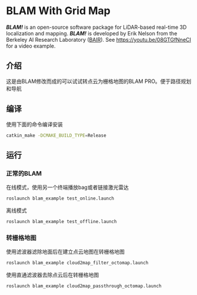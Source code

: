 # BLAM With Grid Map

***BLAM!*** is an open-source software package for LiDAR-based real-time 3D localization and mapping. ***BLAM!*** is developed by Erik Nelson from the Berkeley AI Research Laboratory ([BAIR](http://bair.berkeley.edu)). See https://youtu.be/08GTGfNneCI for a video example.


## 介绍
这是由BLAM修改而成的可以试试转点云为栅格地图的BLAM PRO。便于路径规划和导航

## 编译
使用下面的命令编译安装
```bash
catkin_make -DCMAKE_BUILD_TYPE=Release
```

## 运行
### 正常的BLAM

在线模式，使用另一个终端播放bag或者链接激光雷达
```bash
roslaunch blam_example test_online.launch
```

离线模式
```bash
roslaunch blam_example test_offline.launch
```


### 转栅格地图
使用滤波器滤除地面后在建立点云地图在转栅格地图
```bash
roslaunch blam_example cloud2map_filter_octomap.launch
```

使用直通滤波器去除点云后在转栅格地图
```bash
roslaunch blam_example cloud2map_passthrough_octomap.launch
```



